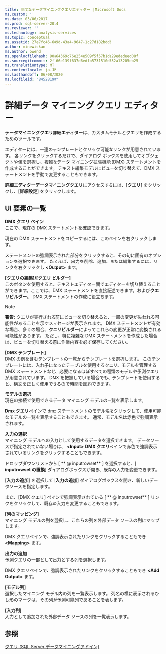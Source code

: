 ```yaml
---
title: 高度なデータマイニングクエリエディター |Microsoft Docs
ms.custom: ''
ms.date: 03/06/2017
ms.prod: sql-server-2014
ms.reviewer: ''
ms.technology: analysis-services
ms.topic: conceptual
ms.assetid: 27e7fc46-689d-43a4-9647-1c27d182bdd6
author: minewiskan
ms.author: owend
ms.openlocfilehash: 90a64369c76e254e509f5f57b1da29ededeed08f
ms.sourcegitcommit: 2f166e139f637d6edfb5731510d632a13205eb25
ms.translationtype: MT
ms.contentlocale: ja-JP
ms.lasthandoff: 06/08/2020
ms.locfileid: "84528198"
---
```

# <a name="advanced-data-mining-query-editor"></a>詳細データ マイニング クエリ エディター
  **データマイニングクエリ詳細エディター**は、カスタムモデルとクエリを作成するためのツールです。  
  
 エディターには、一連のテンプレートとクリック可能なリンクが用意されています。 各リンクをクリックするだけで、ダイアログ ボックスを使用してオブジェクトや値を選択し、複雑なデータ マイニング拡張機能 (DMX) ステートメントを作成することができます。 テキスト編集モデルにビューを切り替えて、DMX ステートメントを手動で変更することもできます。  
  
 **詳細エディターデータマイニングクエリ**にアクセスするには、[**クエリ**] をクリックし、[**詳細設定**] をクリックします。  
  
## <a name="ui-element-list"></a>UI 要素の一覧  
 **DMX クエリ ペイン**  
 ここで、現在の DMX ステートメントを確認できます。  
  
 現在の DMX ステートメントをコピーするには、このペインを右クリックします。  
  
 ステートメントの強調表示された部分をクリックすると、その句に固有のオプションを選択できます。 たとえば、出力を削除、追加、または編集するには、リンクを右クリックし **\<Output>** ます。  
  
 **[クエリの編集]/[クエリ ビルダー]**  
 このボタンを使用すると、テキストエディター間でエディターを切り替えることができます。ここでは、DMX ステートメントを直接記述できます。および**クエリビルダー**。 DMX ステートメントの作成に役立ちます。  
  
> [!NOTE]  
>  **警告:** クエリが実行される前にビューを切り替えると、一部の変更が失われる可能性があることを示すメッセージが表示されます。 DMX ステートメントが有効な場合、多くの場合、**クエリビルダー**によってこれらの変更が正常に変換される可能性があります。 ただし、特に複雑な DMX ステートメントを作成した場合は、ビューを切り替える前に作業内容を必ず保存してください。  
  
 **[DMX テンプレート]**  
 DMX の例を含むテンプレートの一覧からテンプレートを選択します。 このテンプレートには、入れ子になったテーブルを使用するクエリ、モデルを管理する DMX ステートメントなど、必要になるほぼすべての種類のモデルや予測クエリが用意されています。 DMX を把握している場合でも、テンプレートを使用すると、構文を正しく使用できるので時間を節約できます。  
  
 **モデルの選択**  
 現在の接続で使用できるデータ マイニング モデルの一覧を表示します。  
  
 **Dmx クエリ**ペインで dmx ステートメントのモデル名をクリックして、使用可能なモデルの一覧を表示することもできます。 通常、モデル名は赤色で強調表示されます。  
  
 **入力の選択**  
 マイニング モデルへの入力として使用するデータを選択できます。 データソースが指定されていない場合は、 **\<Input>** **DMX クエリ**ペインで赤色で強調表示されているリンクをクリックすることもできます。  
  
 ドロップダウンリストから [ ** \@ inputrowset** ] を選択すると、[ **inputrowset の置換**] ダイアログボックスが開き、既存の入力を変更できます。  
  
 [**入力の追加**] を選択して [**入力の追加**] ダイアログボックスを開き、新しいデータソースを指定します。  
  
 また、[DMX クエリ] ペインで強調表示されている [ ** \@ inputrowset** ] リンクをクリックして、既存の入力を変更することもできます。  
  
 **[列のマッピング]**  
 マイニング モデルの列を選択し、これらの列を外部データ ソースの列にマップします。  
  
 DMX クエリペインで、強調表示されたリンクをクリックすることもでき **\<Mapping>** ます。  
  
 **出力の追加**  
 予測クエリの一部として出力とする列を選択します。  
  
 DMX クエリペインで、強調表示されたリンクをクリックすることもでき **\<Add Output>** ます。  
  
 **[モデル列]**  
 選択したマイニング モデル内の列を一覧表示します。 列名の横に表示されるひし形のマークは、その列が予測可能列であることを表します。  
  
 **[入力列]**  
 入力として追加された外部データ ソースの列を一覧表示します。  
  
## <a name="see-also"></a>参照  
 [クエリ &#40;SQL Server データマイニングアドイン&#41;](query-sql-server-data-mining-add-ins.md)  
  
  
